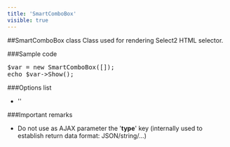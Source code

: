 ```yaml
---
title: 'SmartComboBox'
visible: true
---
```


##SmartComboBox class
Class used for rendering Select2 HTML selector.


###Sample code
<pre>
$var = new SmartComboBox([]);
echo $var->Show();
</pre>


###Options list

- ''


###Important remarks

- Do not use as AJAX parameter the '**type**' key (internally used to establish return data format: JSON/string/...) 